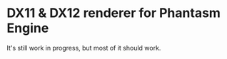 # DX11 & DX12 renderer for Phantasm Engine

It's still work in progress, but most of it should work.

